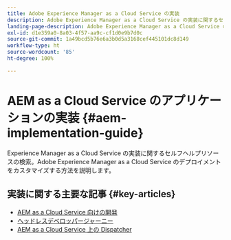 ```yaml
---
title: Adobe Experience Manager as a Cloud Service の実装
description: Adobe Experience Manager as a Cloud Service の実装に関するセルフヘルプリソースおよびドキュメントリンク
landing-page-description: Adobe Experience Manager as a Cloud Service のデプロイメントをカスタマイズする方法を説明します。
exl-id: d1e359a0-8a03-4f57-aa9c-cf1d0e9b7d0c
source-git-commit: 1a49bcd5b76e6a3b0d5a3168cef445101dc8d149
workflow-type: ht
source-wordcount: '85'
ht-degree: 100%

---
```



# AEM as a Cloud Service のアプリケーションの実装 {#aem-implementation-guide}

Experience Manager as a Cloud Service の実装に関するセルフヘルプリソースの検索。Adobe Experience Manager as a Cloud Service のデプロイメントをカスタマイズする方法を説明します。

## 実装に関する主要な記事 {#key-articles}

* [AEM as a Cloud Service 向けの開発](developing/introduction/development-guidelines.md)
* [ヘッドレスデベロッパージャーニー](/help/journey-headless/developer/overview.md)
* [AEM as a Cloud Service 上の Dispatcher](dispatcher/overview.md)
